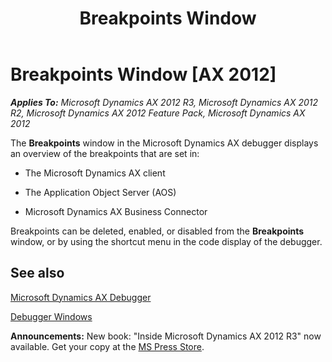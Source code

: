 ﻿---
title: Breakpoints Window
TOCTitle: Breakpoints Window
ms:assetid: f5209edb-5a66-4d47-b5b1-47d43e2ed7b8
ms:mtpsurl: https://msdn.microsoft.com/en-us/library/Aa569671(v=AX.60)
ms:contentKeyID: 35239332
ms.date: 05/18/2015
mtps_version: v=AX.60
---

# Breakpoints Window [AX 2012]


_**Applies To:** Microsoft Dynamics AX 2012 R3, Microsoft Dynamics AX 2012 R2, Microsoft Dynamics AX 2012 Feature Pack, Microsoft Dynamics AX 2012_

The **Breakpoints** window in the Microsoft Dynamics AX debugger displays an overview of the breakpoints that are set in:

  - The Microsoft Dynamics AX client

  - The Application Object Server (AOS)

  - Microsoft Dynamics AX Business Connector

Breakpoints can be deleted, enabled, or disabled from the **Breakpoints** window, or by using the shortcut menu in the code display of the debugger.

## See also

[Microsoft Dynamics AX Debugger](microsoft-dynamics-ax-debugger.md)

[Debugger Windows](debugger-windows.md)

  
**Announcements:** New book: "Inside Microsoft Dynamics AX 2012 R3" now available. Get your copy at the [MS Press Store](https://www.microsoftpressstore.com/store/inside-microsoft-dynamics-ax-2012-r3-9780735685109).

